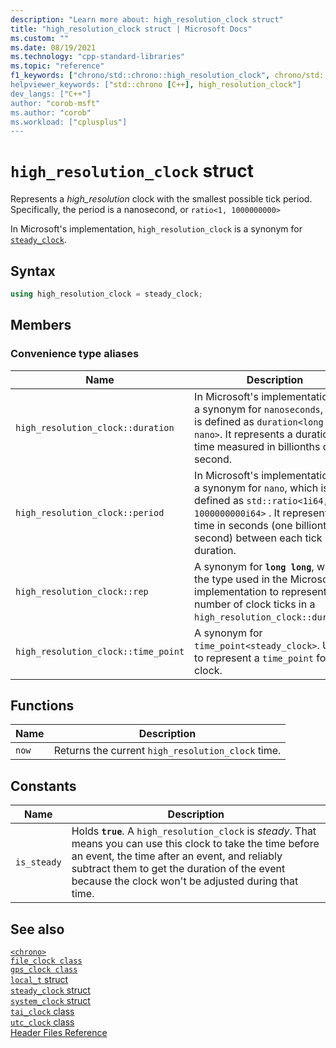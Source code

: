 ```yaml
---
description: "Learn more about: high_resolution_clock struct"
title: "high_resolution_clock struct | Microsoft Docs"
ms.custom: ""
ms.date: 08/19/2021
ms.technology: "cpp-standard-libraries"
ms.topic: "reference"
f1_keywords: ["chrono/std::chrono::high_resolution_clock", chrono/std::chrono::high_resolution_clock::now", "chrono/std::chrono::high_resolution_clock::is_steady constant"]
helpviewer_keywords: ["std::chrono [C++], high_resolution_clock"]
dev_langs: ["C++"]
author: "corob-msft"
ms.author: "corob"
ms.workload: ["cplusplus"]
---
```

# `high_resolution_clock` struct

Represents a *high_resolution* clock with the smallest possible tick period. Specifically, the period is a nanosecond, or `ratio<1, 1000000000>`

In Microsoft's implementation, `high_resolution_clock` is a synonym for [`steady_clock`](steady-clock-struct.md).

## Syntax

```cpp
using high_resolution_clock = steady_clock;
```

## Members

### Convenience type aliases

|Name|Description|
|----------|-----------------|
|`high_resolution_clock::duration`|In Microsoft's implementation, it's a synonym for `nanoseconds`, which is defined as `duration<long long, nano>`. It represents a duration of time measured in billionths of a second.|
|`high_resolution_clock::period`|In Microsoft's implementation, it's a synonym for `nano`, which is defined as `std::ratio<1i64, 1000000000i64>` . It represents the time in seconds (one billionth of a second) between each tick in the duration.|
|`high_resolution_clock::rep`|A synonym for **`long long`**, which is the type used in the Microsoft implementation to represent the number of clock ticks in a `high_resolution_clock::duration`.|
|`high_resolution_clock::time_point`|A synonym for `time_point<steady_clock>`. Used to represent a `time_point` for this clock.|

## Functions

|Name|Description|
|-|-|
|`now`|Returns the current `high_resolution_clock` time.|

## Constants

|Name|Description|
|----------|-----------------|
|`is_steady`|Holds **`true`**. A `high_resolution_clock` is *steady*. That means you can use this clock to take the time before an event, the time after an event, and reliably subtract them to get the duration of the event because the clock won't be adjusted during that time. |

## See also

[`<chrono>`](chrono.md)\
[`file_clock class`](file-clock-class.md)\
[`gps_clock class`](gps-clock-class.md)\
[`local_t` struct](local_t.md)\
[`steady_clock` struct](steady-clock-struct.md)\
[`system_clock` struct](system-clock-structure.md)\
[`tai_clock` class](tai-clock-class.md)\
[`utc_clock` class](utc-clock-class.md)\
[Header Files Reference](cpp-standard-library-header-files.md)